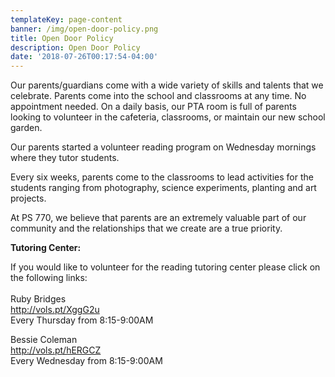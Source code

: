 ```yaml
---
templateKey: page-content
banner: /img/open-door-policy.png
title: Open Door Policy
description: Open Door Policy
date: '2018-07-26T00:17:54-04:00'
---
```

Our parents/guardians come with a wide variety of skills and talents that we celebrate.   Parents come into the school and classrooms at any time.  No appointment needed.  On a daily basis, our PTA room is full of parents looking to volunteer in the cafeteria, classrooms, or maintain our new school garden.

Our parents started a  volunteer reading program on Wednesday mornings where they tutor students.  

Every six weeks, parents come to the classrooms to lead activities for the students ranging from photography, science experiments, planting and art projects.

At PS 770, we believe that parents are an extremely valuable part of our community and the relationships that we create are a true priority.  



**Tutoring Center:**

If you would like to volunteer for the reading tutoring center please click on the following links:\
\
Ruby Bridges\
http://vols.pt/XggG2u \
Every Thursday from 8:15-9:00AM

Bessie Coleman\
​http://vols.pt/hERGCZ \
​Every Wednesday from 8:15-9:00AM
